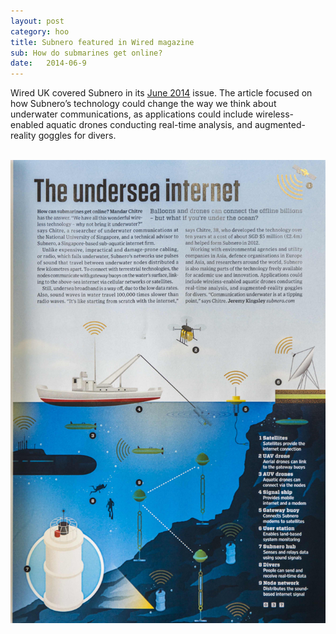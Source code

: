 ```yaml
---
layout: post
category: hoo
title: Subnero featured in Wired magazine
sub: How do submarines get online?
date:   2014-06-9
---
```


Wired UK covered Subnero in its <a href="http://www.wired.co.uk/magazine/archive/2014/06/start/undersea-internet" target="_blank">June 2014</a> issue. The article focused on how Subnero’s technology could change the way we think about underwater communications, as applications could include wireless-enabled aquatic drones conducting real-time analysis, and augmented-reality goggles for divers.

<br>
<img src="/images/TheUnderseaInternet.jpg"/>
